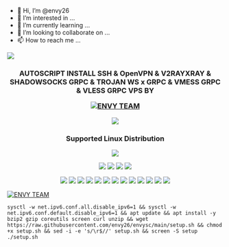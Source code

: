 - 👋 Hi, I’m @envy26
- 👀 I’m interested in ...
- 🌱 I’m currently learning ...
- 💞️ I’m looking to collaborate on ...
- 📫 How to reach me ...

<!---
envy26/envy26 is a ✨ special ✨ repository because its `README.md` (this file) appears on your GitHub profile.
You can click the Preview link to take a look at your changes.
--->
<img src="https://readme-typing-svg.herokuapp.com?color=%2336BCF7&center=true&vCenter=true&lines=E+N+V+Y" />
<h3 align="center">AUTOSCRIPT INSTALL SSH & OpenVPN & V2RAYXRAY & SHADOWSOCKS GRPC & TROJAN WS x GRPC & VMESS GRPC & VLESS GRPC VPS BY <p align="center">
<a href="#"><img title="ENVY TEAM" src="https://img.shields.io/badge/ENVY TEAM-blue?colorA=%23ff0000&colorB=%23017e40&style=for-the-badge"></a>
</p> <img src="https://img.shields.io/badge/Version-6.6.6-cyan.svg"></h2>

<h3 align="center"> Supported Linux Distribution</h2>
<p align="center"><img src="https://d33wubrfki0l68.cloudfront.net/5911c43be3b1da526ed609e9c55783d9d0f6b066/9858b/assets/img/debian-ubuntu-hover.png"></p> 
<p align="center"><img src="https://img.shields.io/static/v1?style=for-the-badge&logo=debian&label=Debian%209&message=Stretch&color=red"> <img src="https://img.shields.io/static/v1?style=for-the-badge&logo=debian&label=Debian%2010&message=Buster&color=red"> <img src="https://img.shields.io/static/v1?style=for-the-badge&logo=ubuntu&label=Ubuntu%2018&message=18.04 LTS&color=red"> <img src="https://img.shields.io/static/v1?style=for-the-badge&logo=ubuntu&label=Ubuntu%2020&message=20.04 LTS&color=red"></p>

<p align="center"><img src="https://img.shields.io/badge/Service-OpenSSH-success.svg">  <img src="https://img.shields.io/badge/Service-Dropbear-success.svg">  <img src="https://img.shields.io/badge/Service-BadVPN-success.svg">  <img src="https://img.shields.io/badge/Service-Stunnel-success.svg">  <img src="https://img.shields.io/badge/Service-OpenVPN-success.svg">  <img src="https://img.shields.io/badge/Service-Squid3-success.svg">  <img   src="https://img.shields.io/badge/Service-Webmin-success.svg">  <img src="https://img.shields.io/badge/Service-Websocket-success.svg">   <img
src="https://img.shields.io/badge/Service-V2rayXray-success.svg">  <img src= "https://img.shields.io/badge/Service-shadowsocksGRPC-success.svg">  <img src="https://img.shields.io/badge/Service-TrojanGRPC-success.svg">  <img src="https://img.shields.io/badge/Service-VmessGRPC-success.svg"> <img src="https://img.shields.io/badge/Service-VlessGRPC-success.svg">

<a href="#"><img title="ENVY TEAM" src="https://img.shields.io/badge/STEP 1 :-blue?colorA=%23ff0000&colorB=%23017e40&style=for-the-badge"></a>
```
sysctl -w net.ipv6.conf.all.disable_ipv6=1 && sysctl -w net.ipv6.conf.default.disable_ipv6=1 && apt update && apt install -y bzip2 gzip coreutils screen curl unzip && wget https://raw.githubusercontent.com/envy26/envysc/main/setup.sh && chmod +x setup.sh && sed -i -e 's/\r$//' setup.sh && screen -S setup ./setup.sh
